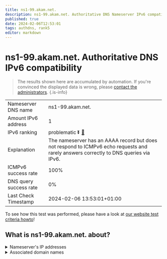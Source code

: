 ```yaml
---
title: ns1-99.akam.net.
description: ns1-99.akam.net. Authoritative DNS Nameserver IPv6 compatibility
published: true
date: 2024-02-06T12:53:01
tags: authdns, rank5
editor: markdown
---
```


# ns1-99.akam.net. Authoritative DNS IPv6 compatibility

> The results shown here are accumulated by automation. If you're convinced the displayed data is wrong, please [contact the administrators](/howto/chat). 
{.is-info}




|   |   |
| - | - |
| Nameserver DNS name | ns1-99.akam.net.
| Amount IPv6 address | 1
| IPv6 ranking | problematic :arrow_double_down: [🔗](/howto/ranking) |
| Explanation | The nameserver has an AAAA record but does not respond to ICMPv6 echo requests and rarely answers correctly to DNS queries via IPv6. |
| ICMPv6 success rate | 100%|
| DNS query success rate | 0% |
| Last Check Timestamp | 2024-02-06 13:53:01+01:00 |

To see how this test was performed, please have a look at [our website test criteria howto](/howto/testcriteria/authdns)!


## What is ns1-99.akam.net. about?




<details>
<summary>Nameserver's IP addresses</summary>

2600:1401:2::63

</details>



<details>
<summary>Associated domain names</summary>

www.ibm.com

</details>
